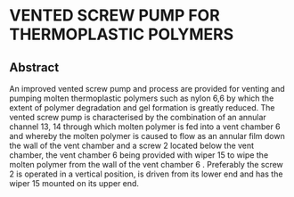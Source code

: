 # VENTED SCREW PUMP FOR THERMOPLASTIC POLYMERS

## Abstract
An improved vented screw pump and process are provided for venting and pumping molten thermoplastic polymers such as nylon 6,6 by which the extent of polymer degradation and gel formation is greatly reduced. The vented screw pump is characterised by the combination of an annular channel 13, 14 through which molten polymer is fed into a vent chamber 6 and whereby the molten polymer is caused to flow as an annular film down the wall of the vent chamber and a screw 2 located below the vent chamber, the vent chamber 6 being provided with wiper 15 to wipe the molten polymer from the wall of the vent chamber 6 . Preferably the screw 2 is operated in a vertical position, is driven from its lower end and has the wiper 15 mounted on its upper end.